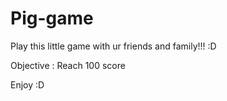 # Pig-game

Play this little game with ur friends and family!!! :D

Objective : Reach 100 score

Enjoy :D
